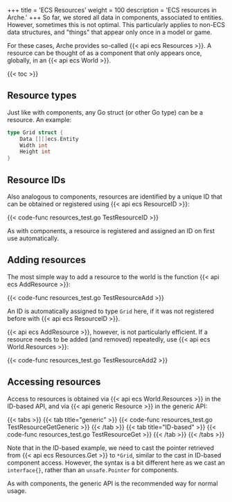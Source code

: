 +++
title = 'ECS Resources'
weight = 100
description = 'ECS resources in Arche.'
+++
So far, we stored all data in components, associated to entities.
However, sometimes this is not optimal.
This particularly applies to non-ECS data structures,
and "things" that appear only once in a model or game.

For these cases, Arche provides so-called {{< api ecs Resources >}}.
A resource can be thought of as a component that only appears once, globally,
in an {{< api ecs World >}}.

{{< toc >}}

## Resource types

Just like with components, any Go struct (or other Go type) can be a resource.
An example:

```go
type Grid struct {
    Data [][]ecs.Entity
    Width int
    Height int
}
```

## Resource IDs

Also analogous to components, resources are identified by a unique ID that can be obtained or registered using {{< api ecs ResourceID >}}:

{{< code-func resources_test.go TestResourceID >}}

As with components, a resource is registered and assigned an ID on first use automatically.

## Adding resources

The most simple way to add a resource to the world is the function {{< api ecs AddResource >}}:

{{< code-func resources_test.go TestResourceAdd >}}

An ID is automatically assigned to type `Grid` here, if it was not registered before with {{< api ecs ResourceID >}}.

{{< api ecs AddResource >}}, however, is not particularly efficient.
If a resource needs to be added (and removed) repeatedly, use {{< api ecs World.Resources >}}:

{{< code-func resources_test.go TestResourceAdd2 >}}

## Accessing resources

Access to resources is obtained via {{< api ecs World.Resources >}} in the ID-based API,
and via {{< api generic Resource >}} in the generic API:

{{< tabs >}}
{{< tab title="generic" >}}
{{< code-func resources_test.go TestResourceGetGeneric >}}
{{< /tab >}}
{{< tab title="ID-based" >}}
{{< code-func resources_test.go TestResourceGet >}}
{{< /tab >}}
{{< /tabs >}}

Note that in the ID-based example, we need to cast the pointer retrieved from
{{< api ecs Resources.Get >}} to `*Grid`, similar to the cast in ID-based component access.
However, the syntax is a bit different here as we cast an `interface{}`,
rather than an `unsafe.Pointer` for components.

As with components, the generic API is the recommended way for normal usage.
